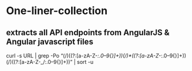 # One-liner-collection
## extracts all API endpoints from AngularJS & Angular javascript files ##
curl -s URL | grep -Po “(\/)((?:[a-zA-Z\-_\:\.0–9\{\}]+))(\/)*((?:[a-zA-Z\-_\:\.0–9\{\}]+))(\/)((?:[a-zA-Z\-_\/\:\.0–9\{\}]+))” | sort -u
